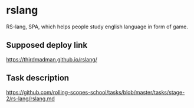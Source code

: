 # rslang
RS-lang, SPA, which helps people study english language in form of game.
## Supposed deploy link
https://thirdmadman.github.io/rslang/
## Task description
https://github.com/rolling-scopes-school/tasks/blob/master/tasks/stage-2/rs-lang/rslang.md
